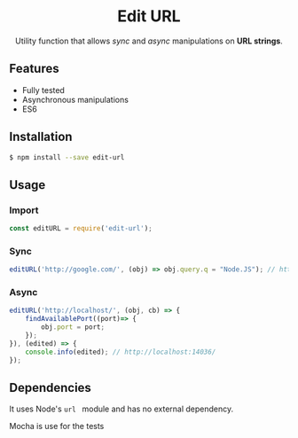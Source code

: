 <h1 align="center">Edit URL</h1>
<p align="center"> Utility function that allows <i>sync</i> and <i>async</i> manipulations on <b>URL strings</b>.</p>

## Features

- Fully tested
- Asynchronous manipulations
- ES6

## Installation

```sh
$ npm install --save edit-url
```

## Usage

### Import

```javascript
const editURL = require('edit-url');
```

### Sync

```javascript
editURL('http://google.com/', (obj) => obj.query.q = "Node.JS"); // http://google.com/?q=Node.JS
```

### Async

```javascript
editURL('http://localhost/', (obj, cb) => {
    findAvailablePort((port)=> {
    	obj.port = port;
    });
}), (edited) => {
	console.info(edited); // http://localhost:14036/
});
```

## Dependencies

It uses Node's ``url `` module and has no external dependency.

Mocha is use for the tests